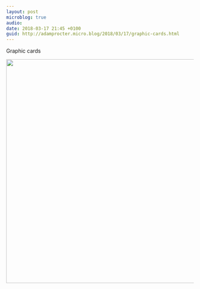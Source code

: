 ```yaml
---
layout: post
microblog: true
audio: 
date: 2018-03-17 21:45 +0100
guid: http://adamprocter.micro.blog/2018/03/17/graphic-cards.html
---
```

Graphic cards

<img src="http://discursive.adamprocter.co.uk/uploads/2018/5f6e849628.jpg" width="600" height="600" />
